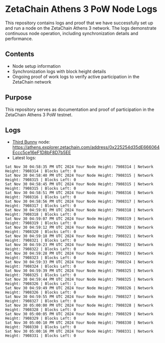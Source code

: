 # ZetaChain Athens 3 PoW Node Logs
This repository contains logs and proof that we have successfully set up and run a node on the ZetaChain Athens 3 network. The logs demonstrate continuous node operation, including synchronization details and performance.

## Contents
- Node setup information
- Synchronization logs with block height details
- Ongoing proof of work logs to verify active participation in the ZetaChain network

## Purpose
This repository serves as documentation and proof of participation in the ZetaChain Athens 3 PoW testnet.

## Logs

- [Third Bunny](https://thirdbunny.xyz/) node: https://athens.explorer.zetachain.com/address/0x225254d35dE666064Eccc5ce16eF1D8bF8D7b5EE
- Latest logs:
```
Sat Nov 30 04:58:35 PM UTC 2024 Your Node Height: 7908314 | Network Height: 7908314 | Blocks Left: 0
Sat Nov 30 04:58:40 PM UTC 2024 Your Node Height: 7908315 | Network Height: 7908315 | Blocks Left: 0
Sat Nov 30 04:58:45 PM UTC 2024 Your Node Height: 7908315 | Network Height: 7908315 | Blocks Left: 0
Sat Nov 30 04:58:51 PM UTC 2024 Your Node Height: 7908316 | Network Height: 7908316 | Blocks Left: 0
Sat Nov 30 04:58:56 PM UTC 2024 Your Node Height: 7908317 | Network Height: 7908317 | Blocks Left: 0
Sat Nov 30 04:59:01 PM UTC 2024 Your Node Height: 7908318 | Network Height: 7908318 | Blocks Left: 0
Sat Nov 30 04:59:07 PM UTC 2024 Your Node Height: 7908319 | Network Height: 7908319 | Blocks Left: 0
Sat Nov 30 04:59:12 PM UTC 2024 Your Node Height: 7908320 | Network Height: 7908320 | Blocks Left: 0
Sat Nov 30 04:59:18 PM UTC 2024 Your Node Height: 7908321 | Network Height: 7908321 | Blocks Left: 0
Sat Nov 30 04:59:23 PM UTC 2024 Your Node Height: 7908322 | Network Height: 7908322 | Blocks Left: 0
Sat Nov 30 04:59:28 PM UTC 2024 Your Node Height: 7908323 | Network Height: 7908323 | Blocks Left: 0
Sat Nov 30 04:59:33 PM UTC 2024 Your Node Height: 7908324 | Network Height: 7908324 | Blocks Left: 0
Sat Nov 30 04:59:39 PM UTC 2024 Your Node Height: 7908325 | Network Height: 7908325 | Blocks Left: 0
Sat Nov 30 04:59:44 PM UTC 2024 Your Node Height: 7908325 | Network Height: 7908326 | Blocks Left: 1
Sat Nov 30 04:59:49 PM UTC 2024 Your Node Height: 7908326 | Network Height: 7908326 | Blocks Left: 0
Sat Nov 30 04:59:55 PM UTC 2024 Your Node Height: 7908327 | Network Height: 7908327 | Blocks Left: 0
Sat Nov 30 05:00:00 PM UTC 2024 Your Node Height: 7908328 | Network Height: 7908328 | Blocks Left: 0
Sat Nov 30 05:00:05 PM UTC 2024 Your Node Height: 7908329 | Network Height: 7908329 | Blocks Left: 0
Sat Nov 30 05:00:10 PM UTC 2024 Your Node Height: 7908330 | Network Height: 7908330 | Blocks Left: 0
Sat Nov 30 05:00:16 PM UTC 2024 Your Node Height: 7908331 | Network Height: 7908331 | Blocks Left: 0
```

